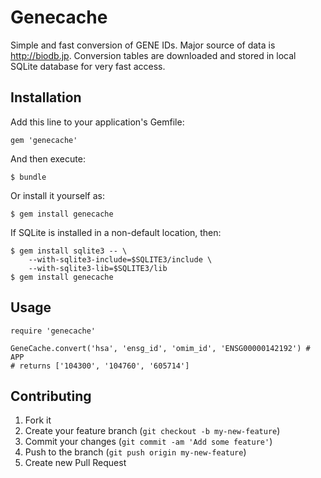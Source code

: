 # Genecache

Simple and fast conversion of GENE IDs. Major source of data is http://biodb.jp. Conversion tables are downloaded and stored in local SQLite database for very fast access.

## Installation

Add this line to your application's Gemfile:

    gem 'genecache'

And then execute:

    $ bundle

Or install it yourself as:

    $ gem install genecache

If SQLite is installed in a non-default location, then:

    $ gem install sqlite3 -- \
        --with-sqlite3-include=$SQLITE3/include \
        --with-sqlite3-lib=$SQLITE3/lib
    $ gem install genecache

## Usage

    require 'genecache'

    GeneCache.convert('hsa', 'ensg_id', 'omim_id', 'ENSG00000142192') # APP 
    # returns ['104300', '104760', '605714']

## Contributing

1. Fork it
2. Create your feature branch (`git checkout -b my-new-feature`)
3. Commit your changes (`git commit -am 'Add some feature'`)
4. Push to the branch (`git push origin my-new-feature`)
5. Create new Pull Request
